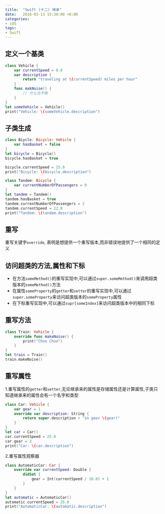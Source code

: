 ```yaml
---
title:  "Swift (十二) 继承"
date:   2016-03-13 15:30:00 +8:00
categories: 
- iOS
tags: 
- Swift
---
```

## 定义一个基类

```swift
class Vehicle {
    var currentSpeed = 0.0
    var description {
        return "traveling at \(currentSpeed) miles per hour"
    }
    func makNoise() {
        // 什么也不做
    }
}
let someVehicle = Vehicle()
print("Vehicle: \(someVehicle.description")
```

## 子类生成

```swift
class Biycle: Bicycle: Vehicle {
    var hasBasket = false
}
let bicycle = Bicycle()
bicycle.hasBasket = true

bicycle.currentSpeed = 15.0
print("Bicycle: \(bicycle.description")

class Tandem: Bicycle {
    var currentNumberOfPassengers = 0
}
let tandem = Tandem()
tandem.hasBasket = true
tandem.currentNumberOfPassengers = 2
tandem.currentSpeed = 22.0
print("Tandem: \(tandem.description")
```

## 重写

重写关键字`override`, 表明是想提供一个重写版本,而非错误地提供了一个相同的定义

## 访问超类的方法,属性和下标

- 在方法`someMethod()`的重写实现中,可以通过`super.someMethod()`来调用超类版本的`someMethod()`方法
- 在属性`someProperty`的`getter`和`setter`的重写实现中,可以通过`super.someProperty`来访问超类版本的`someProperty`属性
- 在下标重写实现中,可以通过`supr[someIndex]`来访问超类版本中的相同下标

## 重写方法

```swift
class Train: Vehicle {
    override func makeNoise() {
        print("Choo Choo")
    }
}
let train = Train()
train.makeNoise()
```

## 重写属性

1.重写属性的`getter`和`setter`,无论继承来的属性是存储属性还是计算属性,子类只知道继承来的属性会有一个名字和类型

```swift
class Car: Vehicle {
    var gear = 1
    override var description: String {
        return super.description + "in gear \(gear)"
    }
}
let car = Car()
car.currentSpeed = 25.0
car.gear = 3
print("Car: \(car.description")
```

2.重写属性观察器

```swift
class AutomaticCar: Car {
    override var currentSpeed: Double {
        didSet {
            gear = Int(currentSpeed / 10.0) + 1
        }
    } 
}
let automatic = AutomaticCar()
automatic.currentSpeed = 35.0
print("AutomaticCar: \(automatic.description")
```

